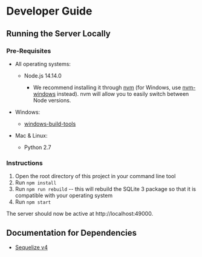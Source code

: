 # Developer Guide

## Running the Server Locally

### Pre-Requisites

- All operating systems:
  - Node.js 14.14.0

    - We recommend installing it through [nvm](https://github.com/nvm-sh/nvm) (for Windows, use [nvm-windows](https://github.com/coreybutler/nvm-windows) instead). nvm will allow you to easily switch between Node versions.

- Windows:

  - [windows-build-tools](https://www.npmjs.com/package/windows-build-tools)

- Mac & Linux:

  - Python 2.7

### Instructions

1. Open the root directory of this project in your command line tool
2. Run `npm install`
3. Run `npm run rebuild` -- this will rebuild the SQLite 3 package so that it is compatible with your operating system
4. Run `npm start`


The server should now be active at http://localhost:49000.



## Documentation for Dependencies

- [Sequelize v4](https://sequelize.org/v4/)
